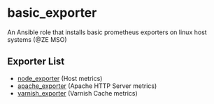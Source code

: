 # basic_exporter

An Ansible role that installs basic prometheus exporters on linux host systems (@ZE MSO)

## Exporter List
* [node_exporter](https://github.com/prometheus/node_exporter) (Host metrics)
* [apache_exporter](https://github.com/Lusitaniae/apache_exporter) (Apache HTTP Server metrics)
* [varnish_exporter](https://github.com/jonnenauha/prometheus_varnish_exporter) (Varnish Cache metrics)